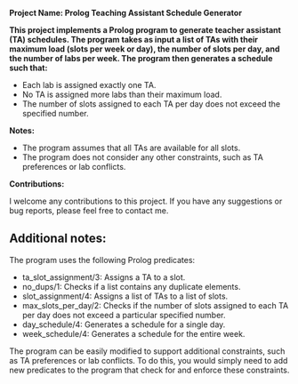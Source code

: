 __Project Name: Prolog Teaching Assistant Schedule Generator__

**This project implements a Prolog program to generate teacher assistant (TA) schedules. The program takes as input a list of TAs with their maximum load (slots per week or day), the number of slots per day, and the number of labs per week. The program then generates a schedule such that:**

- Each lab is assigned exactly one TA.
- No TA is assigned more labs than their maximum load.
- The number of slots assigned to each TA per day does not exceed the specified number.


**Notes:**

- The program assumes that all TAs are available for all slots.
- The program does not consider any other constraints, such as TA preferences or lab conflicts.

**Contributions:**

I welcome any contributions to this project. If you have any suggestions or bug reports, please feel free to contact me.

## Additional notes:

The program uses the following Prolog predicates:

- ta_slot_assignment/3: Assigns a TA to a slot.
- no_dups/1: Checks if a list contains any duplicate elements.
- slot_assignment/4: Assigns a list of TAs to a list of slots.
- max_slots_per_day/2: Checks if the number of slots assigned to each TA per day does not exceed a particular specified number.
- day_schedule/4: Generates a schedule for a single day.
- week_schedule/4: Generates a schedule for the entire week.

The program can be easily modified to support additional constraints, such as TA preferences or lab conflicts. To do this, you would simply need to add new predicates to the program that check for and enforce these constraints.
